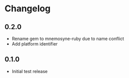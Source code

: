 # Changelog

## 0.2.0

* Rename gem to mnemosyne-ruby due to name conflict
* Add platform identifier

## 0.1.0

* Initial test release
